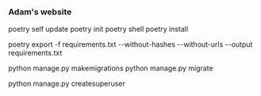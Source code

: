 ### Adam's website

poetry self update
poetry init
poetry shell
poetry install

poetry export -f requirements.txt --without-hashes --without-urls --output requirements.txt

python manage.py makemigrations
python manage.py migrate

python manage.py createsuperuser